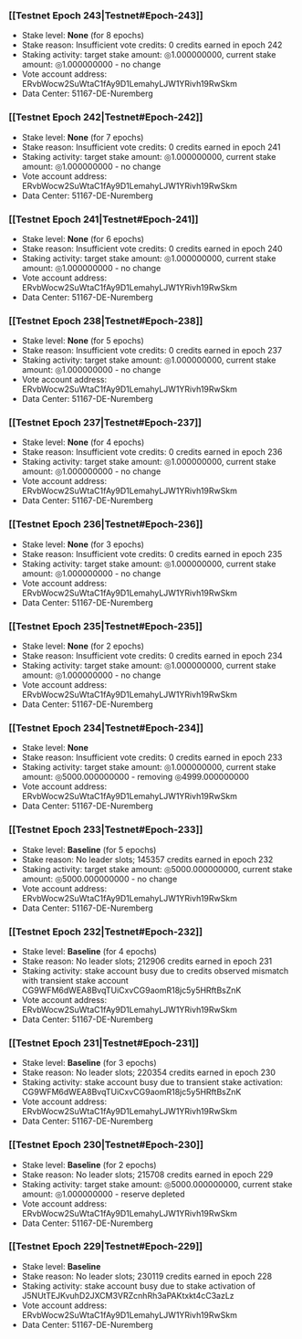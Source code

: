 ### [[Testnet Epoch 243|Testnet#Epoch-243]]
* Stake level: **None** (for 8 epochs)
* Stake reason: Insufficient vote credits: 0 credits earned in epoch 242
* Staking activity: target stake amount: ◎1.000000000, current stake amount: ◎1.000000000 - no change
* Vote account address: ERvbWocw2SuWtaC1fAy9D1LemahyLJW1YRivh19RwSkm
* Data Center: 51167-DE-Nuremberg
### [[Testnet Epoch 242|Testnet#Epoch-242]]
* Stake level: **None** (for 7 epochs)
* Stake reason: Insufficient vote credits: 0 credits earned in epoch 241
* Staking activity: target stake amount: ◎1.000000000, current stake amount: ◎1.000000000 - no change
* Vote account address: ERvbWocw2SuWtaC1fAy9D1LemahyLJW1YRivh19RwSkm
* Data Center: 51167-DE-Nuremberg
### [[Testnet Epoch 241|Testnet#Epoch-241]]
* Stake level: **None** (for 6 epochs)
* Stake reason: Insufficient vote credits: 0 credits earned in epoch 240
* Staking activity: target stake amount: ◎1.000000000, current stake amount: ◎1.000000000 - no change
* Vote account address: ERvbWocw2SuWtaC1fAy9D1LemahyLJW1YRivh19RwSkm
* Data Center: 51167-DE-Nuremberg
### [[Testnet Epoch 238|Testnet#Epoch-238]]
* Stake level: **None** (for 5 epochs)
* Stake reason: Insufficient vote credits: 0 credits earned in epoch 237
* Staking activity: target stake amount: ◎1.000000000, current stake amount: ◎1.000000000 - no change
* Vote account address: ERvbWocw2SuWtaC1fAy9D1LemahyLJW1YRivh19RwSkm
* Data Center: 51167-DE-Nuremberg
### [[Testnet Epoch 237|Testnet#Epoch-237]]
* Stake level: **None** (for 4 epochs)
* Stake reason: Insufficient vote credits: 0 credits earned in epoch 236
* Staking activity: target stake amount: ◎1.000000000, current stake amount: ◎1.000000000 - no change
* Vote account address: ERvbWocw2SuWtaC1fAy9D1LemahyLJW1YRivh19RwSkm
* Data Center: 51167-DE-Nuremberg
### [[Testnet Epoch 236|Testnet#Epoch-236]]
* Stake level: **None** (for 3 epochs)
* Stake reason: Insufficient vote credits: 0 credits earned in epoch 235
* Staking activity: target stake amount: ◎1.000000000, current stake amount: ◎1.000000000 - no change
* Vote account address: ERvbWocw2SuWtaC1fAy9D1LemahyLJW1YRivh19RwSkm
* Data Center: 51167-DE-Nuremberg
### [[Testnet Epoch 235|Testnet#Epoch-235]]
* Stake level: **None** (for 2 epochs)
* Stake reason: Insufficient vote credits: 0 credits earned in epoch 234
* Staking activity: target stake amount: ◎1.000000000, current stake amount: ◎1.000000000 - no change
* Vote account address: ERvbWocw2SuWtaC1fAy9D1LemahyLJW1YRivh19RwSkm
* Data Center: 51167-DE-Nuremberg
### [[Testnet Epoch 234|Testnet#Epoch-234]]
* Stake level: **None**
* Stake reason: Insufficient vote credits: 0 credits earned in epoch 233
* Staking activity: target stake amount: ◎1.000000000, current stake amount: ◎5000.000000000 - removing ◎4999.000000000
* Vote account address: ERvbWocw2SuWtaC1fAy9D1LemahyLJW1YRivh19RwSkm
* Data Center: 51167-DE-Nuremberg
### [[Testnet Epoch 233|Testnet#Epoch-233]]
* Stake level: **Baseline** (for 5 epochs)
* Stake reason: No leader slots; 145357 credits earned in epoch 232
* Staking activity: target stake amount: ◎5000.000000000, current stake amount: ◎5000.000000000 - no change
* Vote account address: ERvbWocw2SuWtaC1fAy9D1LemahyLJW1YRivh19RwSkm
* Data Center: 51167-DE-Nuremberg
### [[Testnet Epoch 232|Testnet#Epoch-232]]
* Stake level: **Baseline** (for 4 epochs)
* Stake reason: No leader slots; 212906 credits earned in epoch 231
* Staking activity: stake account busy due to credits observed mismatch with transient stake account CG9WFM6dWEA8BvqTUiCxvCG9aomR18jc5y5HRftBsZnK
* Vote account address: ERvbWocw2SuWtaC1fAy9D1LemahyLJW1YRivh19RwSkm
* Data Center: 51167-DE-Nuremberg
### [[Testnet Epoch 231|Testnet#Epoch-231]]
* Stake level: **Baseline** (for 3 epochs)
* Stake reason: No leader slots; 220354 credits earned in epoch 230
* Staking activity: stake account busy due to transient stake activation: CG9WFM6dWEA8BvqTUiCxvCG9aomR18jc5y5HRftBsZnK
* Vote account address: ERvbWocw2SuWtaC1fAy9D1LemahyLJW1YRivh19RwSkm
* Data Center: 51167-DE-Nuremberg
### [[Testnet Epoch 230|Testnet#Epoch-230]]
* Stake level: **Baseline** (for 2 epochs)
* Stake reason: No leader slots; 215708 credits earned in epoch 229
* Staking activity: target stake amount: ◎5000.000000000, current stake amount: ◎1.000000000 - reserve depleted
* Vote account address: ERvbWocw2SuWtaC1fAy9D1LemahyLJW1YRivh19RwSkm
* Data Center: 51167-DE-Nuremberg
### [[Testnet Epoch 229|Testnet#Epoch-229]]
* Stake level: **Baseline**
* Stake reason: No leader slots; 230119 credits earned in epoch 228
* Staking activity: stake account busy due to stake activation of J5NUtTEJKvuhD2JXCM3VRZcnhRh3aPAKtxkt4cC3azLz
* Vote account address: ERvbWocw2SuWtaC1fAy9D1LemahyLJW1YRivh19RwSkm
* Data Center: 51167-DE-Nuremberg
